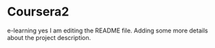 # Coursera2
e-learning
yes I am editing the README file. Adding some more details about the project description.
